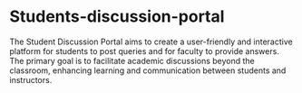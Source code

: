 # Students-discussion-portal
The Student Discussion Portal aims to create a user-friendly and interactive platform for students to post queries and for faculty to provide answers. The primary goal is to facilitate academic discussions beyond the classroom, enhancing learning and communication between students and instructors.
